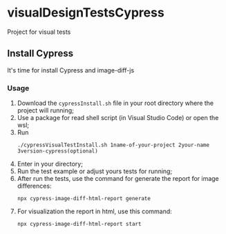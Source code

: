 # visualDesignTestsCypress
Project for visual tests

## Install Cypress

It's time for install Cypress and image-diff-js

### Usage

1. Download the `cypressInstall.sh` file in your root directory where the project will running;
2. Use a package for read shell script (in Visual Studio Code) or open the wsl;
3. Run
   ```
   ./cypressVisualTestInstall.sh 1name-of-your-project 2your-name 3version-cypress(optional)
   ```
4. Enter in your directory;
5. Run the test example or adjust yours tests for running;
6. After run the tests, use the command for generate the report for image differences:
   ```
   npx cypress-image-diff-html-report generate
   ```
7. For visualization the report in html, use this command:
   ```
   npx cypress-image-diff-html-report start
   ```
